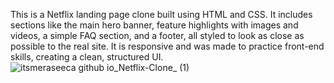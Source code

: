 This is a Netflix landing page clone built using HTML and CSS. It includes sections like the main hero banner, feature highlights with images and videos, a simple FAQ section, and a footer, all styled to look as close as possible to the real site. It is responsive and was made to practice front-end skills, creating a clean, structured UI.
![itsmeraseeca github io_Netflix-Clone_ (1)](https://github.com/user-attachments/assets/038a766b-944c-48b4-80d7-a2bf83d1d2b7)
